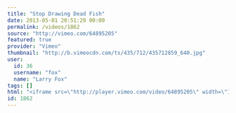 ```yaml
---
title: "Stop Drawing Dead Fish"
date: 2013-05-01 20:51:29 00:00
permalink: /videos/1862
source: "http://vimeo.com/64895205"
featured: true
provider: "Vimeo"
thumbnail: "http://b.vimeocdn.com/ts/435/712/435712859_640.jpg"
user:
  id: 36
  username: "fox"
  name: "Larry Fox"
tags: []
html: "<iframe src=\"http://player.vimeo.com/video/64895205\" width=\"1280\" height=\"720\" frameborder=\"0\" webkitAllowFullScreen mozallowfullscreen allowFullScreen></iframe>"
id: 1862
---
```


